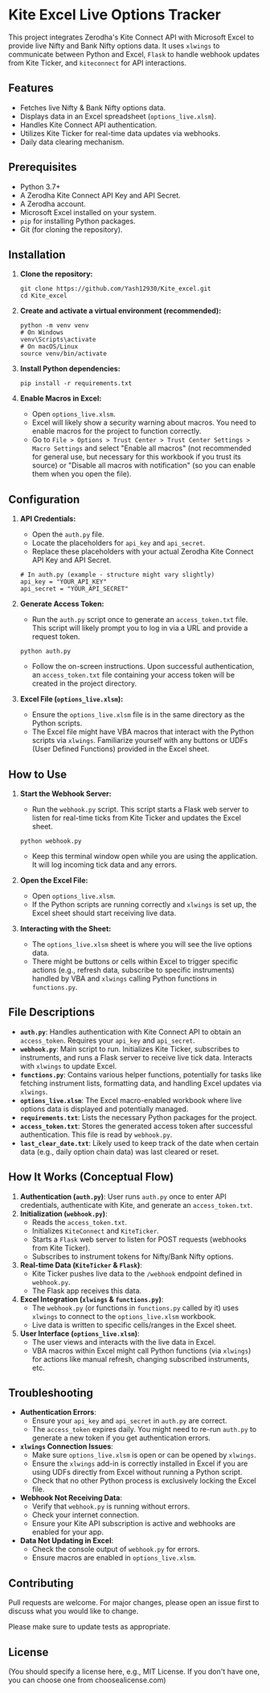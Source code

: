 # Kite Excel Live Options Tracker

This project integrates Zerodha's Kite Connect API with Microsoft Excel to provide live Nifty and Bank Nifty options data. It uses `xlwings` to communicate between Python and Excel, `Flask` to handle webhook updates from Kite Ticker, and `kiteconnect` for API interactions.

## Features

*   Fetches live Nifty & Bank Nifty options data.
*   Displays data in an Excel spreadsheet (`options_live.xlsm`).
*   Handles Kite Connect API authentication.
*   Utilizes Kite Ticker for real-time data updates via webhooks.
*   Daily data clearing mechanism.

## Prerequisites

*   Python 3.7+
*   A Zerodha Kite Connect API Key and API Secret.
*   A Zerodha account.
*   Microsoft Excel installed on your system.
*   `pip` for installing Python packages.
*   Git (for cloning the repository).

## Installation

1.  **Clone the repository:**
    ```
    git clone https://github.com/Yash12930/Kite_excel.git
    cd Kite_excel
    ```

2.  **Create and activate a virtual environment (recommended):**
    ```
    python -m venv venv
    # On Windows
    venv\Scripts\activate
    # On macOS/Linux
    source venv/bin/activate
    ```

3.  **Install Python dependencies:**
    ```
    pip install -r requirements.txt
    ```

4.  **Enable Macros in Excel:**
    *   Open `options_live.xlsm`.
    *   Excel will likely show a security warning about macros. You need to enable macros for the project to function correctly.
    *   Go to `File > Options > Trust Center > Trust Center Settings > Macro Settings` and select "Enable all macros" (not recommended for general use, but necessary for this workbook if you trust its source) or "Disable all macros with notification" (so you can enable them when you open the file).

## Configuration

1.  **API Credentials:**
    *   Open the `auth.py` file.
    *   Locate the placeholders for `api_key` and `api_secret`.
    *   Replace these placeholders with your actual Zerodha Kite Connect API Key and API Secret.
    ```
    # In auth.py (example - structure might vary slightly)
    api_key = "YOUR_API_KEY"
    api_secret = "YOUR_API_SECRET"
    ```

2.  **Generate Access Token:**
    *   Run the `auth.py` script once to generate an `access_token.txt` file. This script will likely prompt you to log in via a URL and provide a request token.
    ```
    python auth.py
    ```
    *   Follow the on-screen instructions. Upon successful authentication, an `access_token.txt` file containing your access token will be created in the project directory.

3.  **Excel File (`options_live.xlsm`):**
    *   Ensure the `options_live.xlsm` file is in the same directory as the Python scripts.
    *   The Excel file might have VBA macros that interact with the Python scripts via `xlwings`. Familiarize yourself with any buttons or UDFs (User Defined Functions) provided in the Excel sheet.

## How to Use

1.  **Start the Webhook Server:**
    *   Run the `webhook.py` script. This script starts a Flask web server to listen for real-time ticks from Kite Ticker and updates the Excel sheet.
    ```
    python webhook.py
    ```
    *   Keep this terminal window open while you are using the application. It will log incoming tick data and any errors.

2.  **Open the Excel File:**
    *   Open `options_live.xlsm`.
    *   If the Python scripts are running correctly and `xlwings` is set up, the Excel sheet should start receiving live data.

3.  **Interacting with the Sheet:**
    *   The `options_live.xlsm` sheet is where you will see the live options data.
    *   There might be buttons or cells within Excel to trigger specific actions (e.g., refresh data, subscribe to specific instruments) handled by VBA and `xlwings` calling Python functions in `functions.py`.

## File Descriptions

*   **`auth.py`**: Handles authentication with Kite Connect API to obtain an `access_token`. Requires your `api_key` and `api_secret`.
*   **`webhook.py`**: Main script to run. Initializes Kite Ticker, subscribes to instruments, and runs a Flask server to receive live tick data. Interacts with `xlwings` to update Excel.
*   **`functions.py`**: Contains various helper functions, potentially for tasks like fetching instrument lists, formatting data, and handling Excel updates via `xlwings`.
*   **`options_live.xlsm`**: The Excel macro-enabled workbook where live options data is displayed and potentially managed.
*   **`requirements.txt`**: Lists the necessary Python packages for the project.
*   **`access_token.txt`**: Stores the generated access token after successful authentication. This file is read by `webhook.py`.
*   **`last_clear_date.txt`**: Likely used to keep track of the date when certain data (e.g., daily option chain data) was last cleared or reset.

## How It Works (Conceptual Flow)

1.  **Authentication (`auth.py`)**: User runs `auth.py` once to enter API credentials, authenticate with Kite, and generate an `access_token.txt`.
2.  **Initialization (`webhook.py`)**:
    *   Reads the `access_token.txt`.
    *   Initializes `KiteConnect` and `KiteTicker`.
    *   Starts a `Flask` web server to listen for POST requests (webhooks from Kite Ticker).
    *   Subscribes to instrument tokens for Nifty/Bank Nifty options.
3.  **Real-time Data (`KiteTicker` & `Flask`)**:
    *   Kite Ticker pushes live data to the `/webhook` endpoint defined in `webhook.py`.
    *   The Flask app receives this data.
4.  **Excel Integration (`xlwings` & `functions.py`)**:
    *   The `webhook.py` (or functions in `functions.py` called by it) uses `xlwings` to connect to the `options_live.xlsm` workbook.
    *   Live data is written to specific cells/ranges in the Excel sheet.
5.  **User Interface (`options_live.xlsm`)**:
    *   The user views and interacts with the live data in Excel.
    *   VBA macros within Excel might call Python functions (via `xlwings`) for actions like manual refresh, changing subscribed instruments, etc.

## Troubleshooting

*   **Authentication Errors**:
    *   Ensure your `api_key` and `api_secret` in `auth.py` are correct.
    *   The `access_token` expires daily. You might need to re-run `auth.py` to generate a new token if you get authentication errors.
*   **`xlwings` Connection Issues**:
    *   Make sure `options_live.xlsm` is open or can be opened by `xlwings`.
    *   Ensure the `xlwings` add-in is correctly installed in Excel if you are using UDFs directly from Excel without running a Python script.
    *   Check that no other Python process is exclusively locking the Excel file.
*   **Webhook Not Receiving Data**:
    *   Verify that `webhook.py` is running without errors.
    *   Check your internet connection.
    *   Ensure your Kite API subscription is active and webhooks are enabled for your app.
*   **Data Not Updating in Excel**:
    *   Check the console output of `webhook.py` for errors.
    *   Ensure macros are enabled in `options_live.xlsm`.

## Contributing

Pull requests are welcome. For major changes, please open an issue first to discuss what you would like to change.

Please make sure to update tests as appropriate.

## License

(You should specify a license here, e.g., MIT License. If you don't have one, you can choose one from choosealicense.com)

